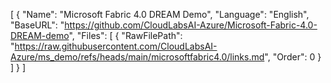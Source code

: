 [
  {
    "Name": "Microsoft Fabric 4.0 DREAM Demo",
    "Language": "English",
    "BaseURL": "https://github.com/CloudLabsAI-Azure/Microsoft-Fabric-4.0-DREAM-demo",
    "Files": [
      {
        "RawFilePath": "https://raw.githubusercontent.com/CloudLabsAI-Azure/ms_demo/refs/heads/main/microsoftfabric4.0/links.md",
        "Order": 0
      }
    ]
  }
]
